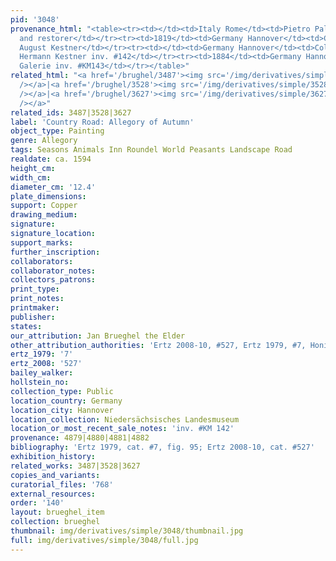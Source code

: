 ```yaml
---
pid: '3048'
provenance_html: "<table><tr><td></td><td>Italy Rome</td><td>Pietro Palmaroli painter
  and restorer</td></tr><tr><td>1819</td><td>Germany Hannover</td><td>Collection of
  August Kestner</td></tr><tr><td></td><td>Germany Hannover</td><td>Collection of
  Hermann Kestner inv. #142</td></tr><tr><td>1884</td><td>Germany Hannover</td><td>Städelsches
  Galerie inv. #KM143</td></tr></table>"
related_html: "<a href='/brughel/3487'><img src='/img/derivatives/simple/3487/thumbnail.jpg'
  /></a>|<a href='/brughel/3528'><img src='/img/derivatives/simple/3528/thumbnail.jpg'
  /></a>|<a href='/brughel/3627'><img src='/img/derivatives/simple/3627/thumbnail.jpg'
  /></a>"
related_ids: 3487|3528|3627
label: 'Country Road: Allegory of Autumn'
object_type: Painting
genre: Allegory
tags: Seasons Animals Inn Roundel World Peasants Landscape Road
realdate: ca. 1594
height_cm: 
width_cm: 
diameter_cm: '12.4'
plate_dimensions: 
support: Copper
drawing_medium: 
signature: 
signature_location: 
support_marks: 
further_inscription: 
collaborators: 
collaborator_notes: 
collectors_patrons: 
print_type: 
print_notes: 
printmaker: 
publisher: 
states: 
our_attribution: Jan Brueghel the Elder
other_attribution_authorities: 'Ertz 2008-10, #527, Ertz 1979, #7, Honig database'
ertz_1979: '7'
ertz_2008: '527'
bailey_walker: 
hollstein_no: 
collection_type: Public
location_country: Germany
location_city: Hannover
location_collection: Niedersächsisches Landesmuseum
location_or_most_recent_sale_notes: 'inv. #KM 142'
provenance: 4879|4880|4881|4882
bibliography: 'Ertz 1979, cat. #7, fig. 95; Ertz 2008-10, cat. #527'
exhibition_history: 
related_works: 3487|3528|3627
copies_and_variants: 
curatorial_files: '768'
external_resources: 
order: '140'
layout: brueghel_item
collection: brueghel
thumbnail: img/derivatives/simple/3048/thumbnail.jpg
full: img/derivatives/simple/3048/full.jpg
---
```

